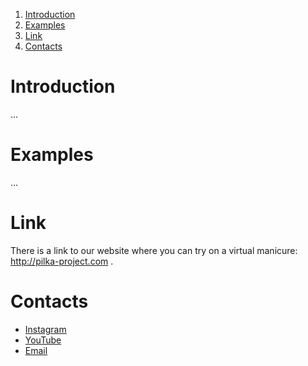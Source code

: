 1. [Introduction](#introduction)
1. [Examples](#examples)
1. [Link](#link)
1. [Contacts](#contacts)

# Introduction
...

# Examples
...

# Link
There is a link to our website where you can try on a virtual manicure: http://pilka-project.com .

# Contacts
- [Instagram](https://www.instagram.com/pilka_project/)
- [YouTube](https://www.youtube.com/channel/UCmmsrrrWf33pf17qiYBbN0Q)
- [Email](https://mail.google.com/mail/?view=cm&fs=1&to=pilka.proj@gmail.com)
